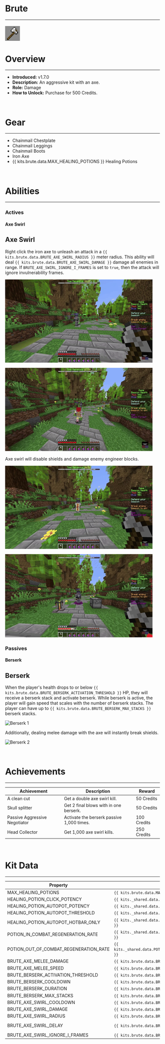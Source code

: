 
# Brute

***

#### ![brute-icon](../assets/icons/brute-icon.jpg)

# Overview
***
- **Introduced:** v1.7.0
- **Description:** An aggressive kit with an axe.
- **Role:** Damage
- **How to Unlock:** Purchase for 500 Credits.

<br />  

# Gear
***
- Chainmail Chestplate
- Chainmail Leggings
- Chainmail Boots
- Iron Axe
- {{ kits.brute.data.MAX_HEALING_POTIONS }} Healing Potions


<br />  

# Abilities
***
### Actives
<!-- tabs:start -->
#### **Axe Swirl**
## Axe Swirl
Right click the iron axe to unleash an attack in a `{{ kits.brute.data.BRUTE_AXE_SWIRL_RADIUS }}` meter radius. This ability will deal `{{ kits.brute.data.BRUTE_AXE_SWIRL_DAMAGE }}` damage all enemies in range. If `BRUTE_AXE_SWIRL_IGNORE_I_FRAMES` is set to `true`, then the attack will ignore invulnerability frames.

![Axe Swirl 1](../assets/kits/brute/Brute%20-%20Axe%20Swirl%201.gif)

![Axe Swirl 2](../assets/kits/brute/Brute%20-%20Axe%20Swirl%202.gif)

Axe swirl will disable shields and damage enemy engineer blocks.

![Axe Swirl 3](../assets/kits/brute/Brute%20-%20Axe%20Swirl%20Break%20Shields.gif)

![Axe Swirl 4](../assets/kits/brute/Brute%20-%20Axe%20Swirl%20Break%20Engineer%20Blocks.gif)

<!-- tabs:end -->

### Passives
<!-- tabs:start -->
#### **Berserk**
## Berserk
When the player's health drops to or below `{{ kits.brute.data.BRUTE_BERSERK_ACTIVATION_THRESHOLD }}` HP, they will receive a berserk stack and activate berserk. While berserk is active, the player will gain speed that scales with the number of berserk stacks. The player can have up to `{{ kits.brute.data.BRUTE_BERSERK_MAX_STACKS }}` berserk stacks.

![Berserk 1](../assets/kits/brute/Brute%20-%20Berserk%20Speed.gif)

Additionally, dealing melee damage with the axe will instantly break shields.

![Berserk 2](../assets/kits/brute/Brute%20-%20Berserk%20Break%20Shield.gif)

<!-- tabs:end -->
<br />  

# Achievements
***

<!-- prettier-ignore -->
| Achievement | Description | Reward |
| ----------- | ----------- | ------ |
| A clean cut | Get a double axe swirl kill. | 50 Credits |
| Skull splitter | Get 2 final blows with in one berserk. | 50 Credits |
| Passive Aggressive Negotiator | Activate the berserk passive 1,000 times. | 100 Credits|
| Head Collector | Get 1,000 axe swirl kills. | 250 Credits |

<br />  

# Kit Data
***

<!-- prettier-ignore -->
| Property | Value | Description |
|----------|-------|-------------|
| MAX_HEALING_POTIONS | `{{ kits.brute.data.MAX_HEALING_POTIONS }}` | {{ kitDataSharedDescriptions.MAX_HEALING_POTIONS }} |
| HEALING_POTION_CLICK_POTENCY | `{{ kits._shared.data.HEALING_POTION_CLICK_POTENCY }}` | {{ kitDataSharedDescriptions.HEALING_POTION_CLICK_POTENCY }} |
| HEALING_POTION_AUTOPOT_POTENCY | `{{ kits._shared.data.HEALING_POTION_AUTOPOT_POTENCY }}` | {{ kitDataSharedDescriptions.HEALING_POTION_AUTOPOT_POTENCY }} |
| HEALING_POTION_AUTOPOT_THRESHOLD | `{{ kits._shared.data.HEALING_POTION_AUTOPOT_THRESHOLD }}` | {{ kitDataSharedDescriptions.HEALING_POTION_AUTOPOT_THRESHOLD }} |
| HEALING_POTION_AUTOPOT_HOTBAR_ONLY | `{{ kits._shared.data.HEALING_POTION_AUTOPOT_HOTBAR_ONLY }}` | {{ kitDataSharedDescriptions.HEALING_POTION_AUTOPOT_HOTBAR_ONLY }} |
| POTION_IN_COMBAT_REGENERATION_RATE | `{{ kits._shared.data.POTION_IN_COMBAT_REGENERATION_RATE }}` | {{ kitDataSharedDescriptions.POTION_IN_COMBAT_REGENERATION_RATE }} |
| POTION_OUT_OF_COMBAT_REGENERATION_RATE | `{{ kits._shared.data.POTION_OUT_OF_COMBAT_REGENERATION_RATE }}` | {{ kitDataSharedDescriptions.POTION_OUT_OF_COMBAT_REGENERATION_RATE }} |
| BRUTE_AXE_MELEE_DAMAGE | `{{ kits.brute.data.BRUTE_AXE_MELEE_DAMAGE }}` | The base melee damage of the axe. |
| BRUTE_AXE_MELEE_SPEED | `{{ kits.brute.data.BRUTE_AXE_MELEE_SPEED }}` | The base melee speed of the axe. |
| BRUTE_BERSERK_ACTIVATION_THRESHOLD | `{{ kits.brute.data.BRUTE_BERSERK_ACTIVATION_THRESHOLD }}` | The threshold at which the Berserk ability will trigger. (1hp = 0.5 hearts) |
| BRUTE_BERSERK_COOLDOWN | `{{ kits.brute.data.BRUTE_BERSERK_COOLDOWN }}` | The cooldown, in ticks, of the Berserk ability. |
| BRUTE_BERSERK_DURATION | `{{ kits.brute.data.BRUTE_BERSERK_DURATION }}` | The duration, in ticks, of the Berserk ability. |
| BRUTE_BERSERK_MAX_STACKS | `{{ kits.brute.data.BRUTE_BERSERK_MAX_STACKS }}` | The maximum number of Berserk ability stacks. |
| BRUTE_AXE_SWIRL_COOLDOWN | `{{ kits.brute.data.BRUTE_AXE_SWIRL_COOLDOWN }}` | The cooldown, in ticks, of the Axe Swirl ability. |
| BRUTE_AXE_SWIRL_DAMAGE | `{{ kits.brute.data.BRUTE_AXE_SWIRL_DAMAGE }}` | The damage of the Axe Swirl ability. |
| BRUTE_AXE_SWIRL_RADIUS | `{{ kits.brute.data.BRUTE_AXE_SWIRL_RADIUS }}` | The radius of the Axe Swirl ability. |
| BRUTE_AXE_SWIRL_DELAY | `{{ kits.brute.data.BRUTE_AXE_SWIRL_DELAY }}` | The delay, in ticks, between activating the Axe Swirl ability and the ability dealing damage. |
| BRUTE_AXE_SWIRL_IGNORE_I_FRAMES | `{{ kits.brute.data.BRUTE_AXE_SWIRL_IGNORE_I_FRAMES }}` | Determines if the Axe Swirl ability should ignore invulnerability frames. |
